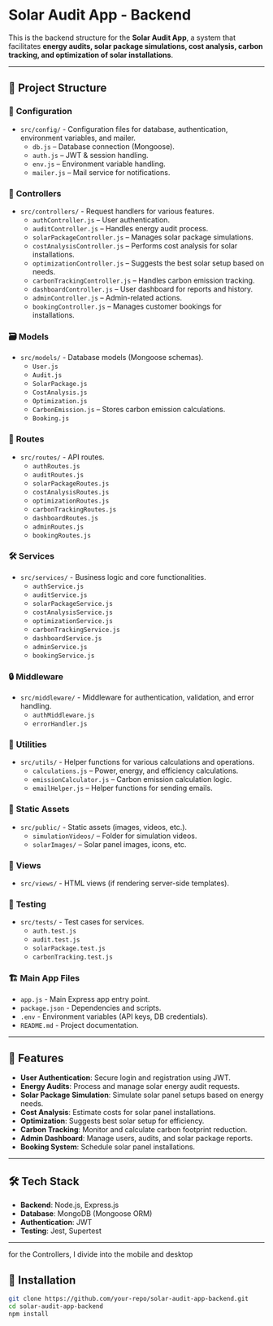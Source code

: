 # Solar Audit App - Backend

This is the backend structure for the **Solar Audit App**, a system that facilitates **energy audits, solar package simulations, cost analysis, carbon tracking, and optimization of solar installations**.

---

## 📂 Project Structure

### 🔧 **Configuration**
- `src/config/` - Configuration files for database, authentication, environment variables, and mailer.
  - `db.js` – Database connection (Mongoose).
  - `auth.js` – JWT & session handling.
  - `env.js` – Environment variable handling.
  - `mailer.js` – Mail service for notifications.

### 🎯 **Controllers**
- `src/controllers/` - Request handlers for various features.
  - `authController.js` – User authentication.
  - `auditController.js` – Handles energy audit process.
  - `solarPackageController.js` – Manages solar package simulations.
  - `costAnalysisController.js` – Performs cost analysis for solar installations.
  - `optimizationController.js` – Suggests the best solar setup based on needs.
  - `carbonTrackingController.js` – Handles carbon emission tracking.
  - `dashboardController.js` – User dashboard for reports and history.
  - `adminController.js` – Admin-related actions.
  - `bookingController.js` – Manages customer bookings for installations.

### 🗃️ **Models**
- `src/models/` - Database models (Mongoose schemas).
  - `User.js`
  - `Audit.js`
  - `SolarPackage.js`
  - `CostAnalysis.js`
  - `Optimization.js`
  - `CarbonEmission.js` – Stores carbon emission calculations.
  - `Booking.js`

### 🚀 **Routes**
- `src/routes/` - API routes.
  - `authRoutes.js`
  - `auditRoutes.js`
  - `solarPackageRoutes.js`
  - `costAnalysisRoutes.js`
  - `optimizationRoutes.js`
  - `carbonTrackingRoutes.js`
  - `dashboardRoutes.js`
  - `adminRoutes.js`
  - `bookingRoutes.js`

### 🛠 **Services**
- `src/services/` - Business logic and core functionalities.
  - `authService.js`
  - `auditService.js`
  - `solarPackageService.js`
  - `costAnalysisService.js`
  - `optimizationService.js`
  - `carbonTrackingService.js`
  - `dashboardService.js`
  - `adminService.js`
  - `bookingService.js`

### 🔒 **Middleware**
- `src/middleware/` - Middleware for authentication, validation, and error handling.
  - `authMiddleware.js`
  - `errorHandler.js`

### 🔹 **Utilities**
- `src/utils/` - Helper functions for various calculations and operations.
  - `calculations.js` – Power, energy, and efficiency calculations.
  - `emissionCalculator.js` – Carbon emission calculation logic.
  - `emailHelper.js` – Helper functions for sending emails.

### 📁 **Static Assets**
- `src/public/` - Static assets (images, videos, etc.).
  - `simulationVideos/` – Folder for simulation videos.
  - `solarImages/` – Solar panel images, icons, etc.

### 🎨 **Views**
- `src/views/` - HTML views (if rendering server-side templates).

### 🧪 **Testing**
- `src/tests/` - Test cases for services.
  - `auth.test.js`
  - `audit.test.js`
  - `solarPackage.test.js`
  - `carbonTracking.test.js`

### 🏗 **Main App Files**
- `app.js` - Main Express app entry point.
- `package.json` - Dependencies and scripts.
- `.env` - Environment variables (API keys, DB credentials).
- `README.md` - Project documentation.

---

## 🚀 Features

- **User Authentication**: Secure login and registration using JWT.
- **Energy Audits**: Process and manage solar energy audit requests.
- **Solar Package Simulation**: Simulate solar panel setups based on energy needs.
- **Cost Analysis**: Estimate costs for solar panel installations.
- **Optimization**: Suggests best solar setup for efficiency.
- **Carbon Tracking**: Monitor and calculate carbon footprint reduction.
- **Admin Dashboard**: Manage users, audits, and solar package reports.
- **Booking System**: Schedule solar panel installations.

---

## 🛠️ Tech Stack

- **Backend**: Node.js, Express.js
- **Database**: MongoDB (Mongoose ORM)
- **Authentication**: JWT
- **Testing**: Jest, Supertest

---

for the Controllers, I divide into the mobile and desktop

## 📌 Installation

```sh
git clone https://github.com/your-repo/solar-audit-app-backend.git
cd solar-audit-app-backend
npm install


